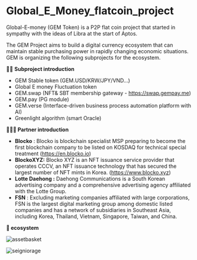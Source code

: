 # Global\_E\_Money\_flatcoin\_project

Global-E-money (GEM Token) is a P2P flat coin project that started in sympathy with the ideas of Libra at the start of Aptos.

The GEM Project aims to build a digital currency ecosystem that can maintain stable purchasing power in rapidly changing economic situations. GEM is organizing the following subprojects for the ecosystem.

**👨‍🏫** **Subproject introduction**

- GEM Stable token (GEM.USD/KRW/JPY/VND…)
- Global E money Fluctuation token
- GEM.swap (NFT& SBT membership gateway - <https://swap.gempay.me>)
- GEM.pay (PG module)
- GEM.verse (Interface-driven business process automation platform with AI)
- Greenlight algorithm (smart Oracle)

**🧑‍🤝‍🧑 Partner introduction**

- **Blocko** : Blocko is blockchain specialist MSP preparing to become the first blockchain company to be listed on KOSDAQ for technical special treatment (<https://en.blocko.io>)
- **BlockoXYZ:** Blocko XYZ is an NFT issuance service provider that operates CCCV, an NFT issuance technology that has secured the largest number of NFT mints in Korea. (<https://www.blocko.xyz>)
- **Lotte Daehong :** Daehong Communications is a South Korean advertising company and a comprehensive advertising agency affiliated with the Lotte Group.
- **FSN** : Excluding marketing companies affiliated with large corporations, FSN is the largest digital marketing group among domestic listed companies and has a network of subsidiaries in Southeast Asia, including Korea, Thailand, Vietnam, Singapore, Taiwan, and China. 

**📝 ecosystem** 

![assetbasket](https://github.com/user-attachments/assets/e242c086-fb4e-4703-93e6-fc80f223bf35)

![seigniorage](https://github.com/user-attachments/assets/48c8d572-2f6d-4a5b-81e7-3d088a5dc436)
